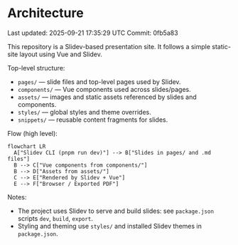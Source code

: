 # Architecture

Last updated: 2025-09-21 17:35:29 UTC
Commit: 0fb5a83

This repository is a Slidev-based presentation site. It follows a simple static-site layout using Vue and Slidev.

Top-level structure:

- `pages/` — slide files and top-level pages used by Slidev.
- `components/` — Vue components used across slides/pages.
- `assets/` — images and static assets referenced by slides and components.
- `styles/` — global styles and theme overrides.
- `snippets/` — reusable content fragments for slides.

Flow (high level):

```mermaid
flowchart LR
  A["Slidev CLI (pnpm run dev)"] --> B["Slides in pages/ and .md files"]
  B --> C["Vue components from components/"]
  B --> D["Assets from assets/"]
  C --> E["Rendered by Slidev + Vue"]
  E --> F["Browser / Exported PDF"]
```

Notes:
- The project uses Slidev to serve and build slides: see `package.json` scripts `dev`, `build`, `export`.
- Styling and theming use `styles/` and installed Slidev themes in `package.json`.

